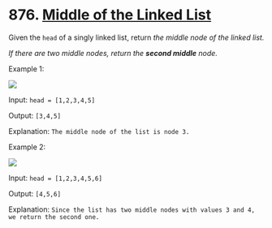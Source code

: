 # 876. [Middle of the Linked List](https://leetcode.com/problems/middle-of-the-linked-list/description/)

Given the `head` of a singly linked list, return _the middle node of the linked list._

_If there are two middle nodes, return the **second middle** node._

Example 1:

![](https://assets.leetcode.com/uploads/2021/07/23/lc-midlist1.jpg)

Input: `head = [1,2,3,4,5]`

Output: `[3,4,5]`

Explanation: `The middle node of the list is node 3.`

Example 2:

![](https://assets.leetcode.com/uploads/2021/07/23/lc-midlist2.jpg)

Input: `head = [1,2,3,4,5,6]`

Output: `[4,5,6]`

Explanation: `Since the list has two middle nodes with values 3 and 4, we return the second one.`
